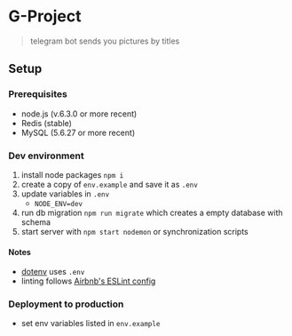 # G-Project
> telegram bot sends you pictures by titles

## Setup

### Prerequisites

* node.js (v.6.3.0 or more recent)
* Redis (stable)
* MySQL (5.6.27 or more recent)

### Dev environment

1. install node packages `npm i`
1. create a copy of `env.example` and save it as `.env`
1. update variables in `.env`
	* `NODE_ENV=dev`
1. run db migration `npm run migrate` which creates a empty database with schema
1. start server with `npm start nodemon` or synchronization scripts

#### Notes

* [dotenv](https://www.npmjs.com/package/dotenv) uses `.env`
* linting follows [Airbnb's ESLint config](https://www.npmjs.com/package/eslint-config-airbnb)

### Deployment to production

* set env variables listed in `env.example`
